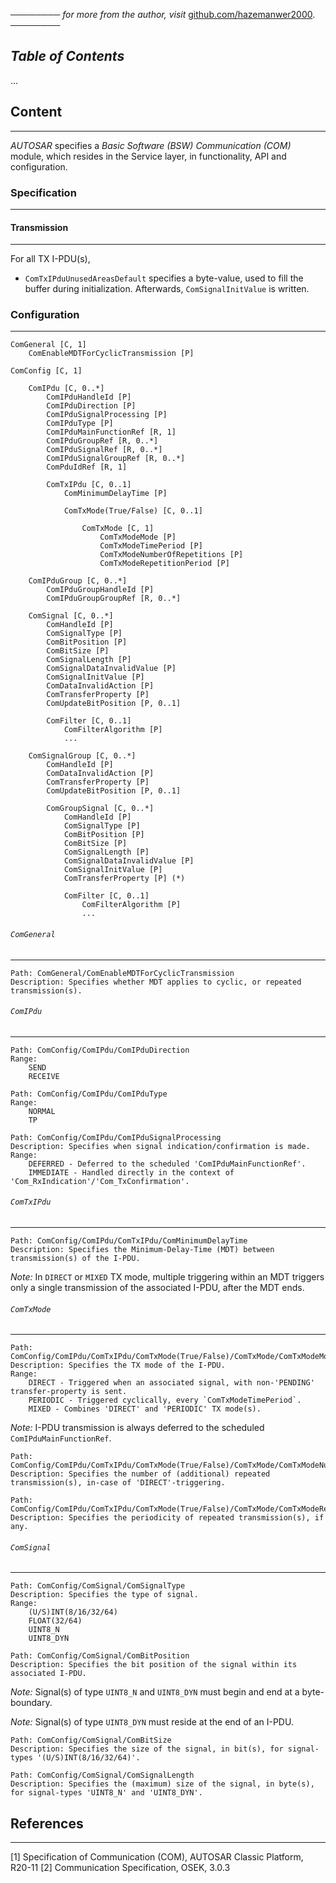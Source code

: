 ──────── *for more from the author, visit* [github.com/hazemanwer2000](https://github.com/hazemanwer2000). ────────
## *Table of Contents*
...
## Content
---
*AUTOSAR* specifies a *Basic Software (BSW) Communication (COM)* module, which resides in the Service layer, in functionality, API and configuration.
### Specification
---
#### Transmission
---
For all TX I-PDU(s),
* `ComTxIPduUnusedAreasDefault` specifies a byte-value, used to fill the buffer during initialization. Afterwards, `ComSignalInitValue` is written.
### Configuration
---
```
ComGeneral [C, 1]
	ComEnableMDTForCyclicTransmission [P]

ComConfig [C, 1]

	ComIPdu [C, 0..*]
		ComIPduHandleId [P]
		ComIPduDirection [P]
		ComIPduSignalProcessing [P]
		ComIPduType [P]
		ComIPduMainFunctionRef [R, 1]
		ComIPduGroupRef [R, 0..*]
		ComIPduSignalRef [R, 0..*]
		ComIPduSignalGroupRef [R, 0..*]
		ComPduIdRef [R, 1]

		ComTxIPdu [C, 0..1]
			ComMinimumDelayTime [P]

			ComTxMode(True/False) [C, 0..1]

				ComTxMode [C, 1]
					ComTxModeMode [P]
					ComTxModeTimePeriod [P]
					ComTxModeNumberOfRepetitions [P]
					ComTxModeRepetitionPeriod [P]

	ComIPduGroup [C, 0..*]
		ComIPduGroupHandleId [P]
		ComIPduGroupGroupRef [R, 0..*]

	ComSignal [C, 0..*]
		ComHandleId [P]
		ComSignalType [P]
		ComBitPosition [P]
		ComBitSize [P]
		ComSignalLength [P]
		ComSignalDataInvalidValue [P]
		ComSignalInitValue [P]
		ComDataInvalidAction [P]
		ComTransferProperty [P]
		ComUpdateBitPosition [P, 0..1]

		ComFilter [C, 0..1]
			ComFilterAlgorithm [P]
			...

	ComSignalGroup [C, 0..*]
		ComHandleId [P]
		ComDataInvalidAction [P]
		ComTransferProperty [P]
		ComUpdateBitPosition [P, 0..1]

		ComGroupSignal [C, 0..*]
			ComHandleId [P]
			ComSignalType [P]
			ComBitPosition [P]
			ComBitSize [P]
			ComSignalLength [P]
			ComSignalDataInvalidValue [P]
			ComSignalInitValue [P]
			ComTransferProperty [P] (*)

			ComFilter [C, 0..1]
				ComFilterAlgorithm [P]
				...
```
###### `ComGeneral`
---
```
Path: ComGeneral/ComEnableMDTForCyclicTransmission
Description: Specifies whether MDT applies to cyclic, or repeated transmission(s).
```
###### `ComIPdu`
---
```
Path: ComConfig/ComIPdu/ComIPduDirection
Range:
	SEND
	RECEIVE
```

```
Path: ComConfig/ComIPdu/ComIPduType
Range:
	NORMAL
	TP
```

```
Path: ComConfig/ComIPdu/ComIPduSignalProcessing
Description: Specifies when signal indication/confirmation is made.
Range:
	DEFERRED - Deferred to the scheduled 'ComIPduMainFunctionRef'.
	IMMEDIATE - Handled directly in the context of 'Com_RxIndication'/'Com_TxConfirmation'.
```
###### `ComTxIPdu`
---
```
Path: ComConfig/ComIPdu/ComTxIPdu/ComMinimumDelayTime
Description: Specifies the Minimum-Delay-Time (MDT) between transmission(s) of the I-PDU.
```

*Note:* In `DIRECT` or `MIXED` TX mode, multiple triggering within an MDT triggers only a single transmission of the associated I-PDU, after the MDT ends.
###### `ComTxMode`
---
```
Path: ComConfig/ComIPdu/ComTxIPdu/ComTxMode(True/False)/ComTxMode/ComTxModeMode
Description: Specifies the TX mode of the I-PDU.
Range:
	DIRECT - Triggered when an associated signal, with non-'PENDING' transfer-property is sent.
	PERIODIC - Triggered cyclically, every `ComTxModeTimePeriod`.
	MIXED - Combines 'DIRECT' and 'PERIODIC' TX mode(s).
```

*Note:* I-PDU transmission is always deferred to the scheduled `ComIPduMainFunctionRef`.

```
Path: ComConfig/ComIPdu/ComTxIPdu/ComTxMode(True/False)/ComTxMode/ComTxModeNumberOfRepetitions
Description: Specifies the number of (additional) repeated transmission(s), in-case of 'DIRECT'-triggering.
```

```
Path: ComConfig/ComIPdu/ComTxIPdu/ComTxMode(True/False)/ComTxMode/ComTxModeRepetitionPeriod
Description: Specifies the periodicity of repeated transmission(s), if any.
```
###### `ComSignal`
---
```
Path: ComConfig/ComSignal/ComSignalType
Description: Specifies the type of signal.
Range:
	(U/S)INT(8/16/32/64)
	FLOAT(32/64)
	UINT8_N
	UINT8_DYN
```

```
Path: ComConfig/ComSignal/ComBitPosition
Description: Specifies the bit position of the signal within its associated I-PDU.
```

*Note:* Signal(s) of type `UINT8_N` and `UINT8_DYN` must begin and end at a byte-boundary.

*Note:* Signal(s) of type `UINT8_DYN` must reside at the end of an I-PDU.

```
Path: ComConfig/ComSignal/ComBitSize
Description: Specifies the size of the signal, in bit(s), for signal-types '(U/S)INT(8/16/32/64)'.
```

```
Path: ComConfig/ComSignal/ComSignalLength
Description: Specifies the (maximum) size of the signal, in byte(s), for signal-types 'UINT8_N' and 'UINT8_DYN'.
```
## References
---
[1] Specification of Communication (COM), AUTOSAR Classic Platform, R20-11
[2] Communication Specification, OSEK, 3.0.3